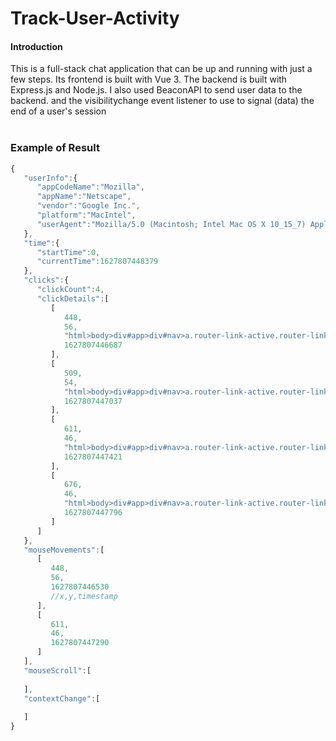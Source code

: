 # Track-User-Activity

#### Introduction

This is a full-stack chat application that can be up and running with just a few steps. 
Its frontend is built with Vue 3.
The backend is built with Express.js and Node.js.
I also used BeaconAPI to send user data to the backend. and the visibilitychange  event listener to use to signal (data) the end of a user's session
<br/><br/>

### Example of Result
```javascript
{
   "userInfo":{
      "appCodeName":"Mozilla",
      "appName":"Netscape",
      "vendor":"Google Inc.",
      "platform":"MacIntel",
      "userAgent":"Mozilla/5.0 (Macintosh; Intel Mac OS X 10_15_7) AppleWebKit/537.36 (KHTML, like Gecko) Chrome/91.0.4472.164 Safari/537.36"
   },
   "time":{
      "startTime":0,
      "currentTime":1627807448379
   },
   "clicks":{
      "clickCount":4,
      "clickDetails":[
         [
            448,
            56,
            "html>body>div#app>div#nav>a.router-link-active.router-link-exact-active",
            1627807446687
         ],
         [
            509,
            54,
            "html>body>div#app>div#nav>a.router-link-active.router-link-exact-active",
            1627807447037
         ],
         [
            611,
            46,
            "html>body>div#app>div#nav>a.router-link-active.router-link-exact-active",
            1627807447421
         ],
         [
            676,
            46,
            "html>body>div#app>div#nav>a.router-link-active.router-link-exact-active",
            1627807447796
         ]
      ]
   },
   "mouseMovements":[
      [
         448,
         56,
         1627807446530
         //x,y,timestamp
      ],
      [
         611,
         46,
         1627807447290
      ]
   ],
   "mouseScroll":[
      
   ],
   "contextChange":[
      
   ]
}

```



<!--
### Disclaimer

This repository contains beginner level code and might contain some things I wish to change or remove. I have not maintained this for quite some time, but now I am trying to slowly fix these issues. You are welcome to open issues if you find any and I will accept PR's as well.
<br/><br/>

-->


